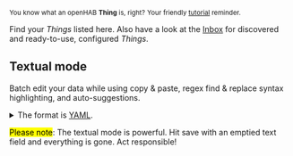 <small>You know what an openHAB **Thing** is, right?</small>
<small class="blockquote-footer">Your friendly [tutorial](tutorial.html) reminder.</small>

Find your *Things* listed here.
Also have a look at the [Inbox](inbox.html) for discovered and ready-to-use, configured *Things*.

## Textual mode

Batch edit your data while using copy &amp; paste, regex find &amp; replace syntax highlighting, and auto-suggestions.

<p>
<details>
<summary>The format is <a target="_blank" href="https://en.wikipedia.org/wiki/YAML">YAML</a>.</summary>
Synopsis:

* Whitespace indentation denotes the structure.
* Comments begin with the number sign (#).
* List members are denoted by a leading hyphen (-) with one member per line.
* Express associative data in the form "key: value".
</details>
</p>

<mark>Please note</mark>: The textual mode is powerful.
Hit save with an emptied text field and everything is gone. Act responsible!
